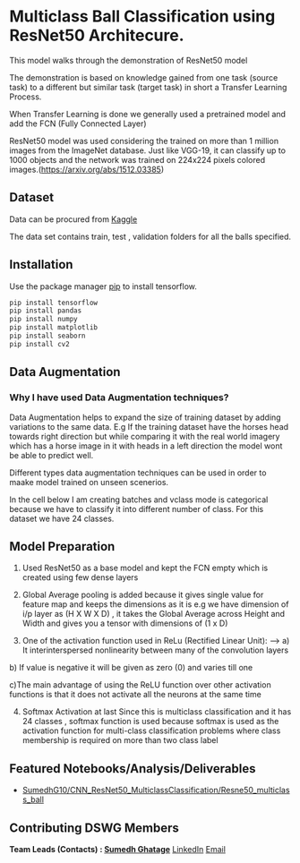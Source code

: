 # Multiclass Ball Classification using ResNet50 Architecure.


This model walks through the demonstration of ResNet50 model

The demonstration is based on knowledge gained from one task (source task) to a different but similar task (target task) in short a Transfer Learning Process.

When Transfer Learning is done we generally used a pretrained model and add the FCN (Fully Connected Layer)

ResNet50 model was used considering the trained on more than 1 million images from the ImageNet database. Just like VGG-19, it can classify up to 1000 objects and the network was trained on 224x224 pixels colored images.(https://arxiv.org/abs/1512.03385)

## Dataset

Data can be procured from [Kaggle](https://www.kaggle.com/gpiosenka/balls-image-classification)

The data set contains train, test , validation folders for all the balls specified.

## Installation

Use the package manager [pip](https://pip.pypa.io/en/stable/) to install tensorflow.

```bash
pip install tensorflow
pip install pandas
pip install numpy
pip install matplotlib
pip install seaborn
pip install cv2 
```

## Data Augmentation
### Why I have used Data Augmentation techniques?

Data Augmentation helps to expand the size of training dataset by adding variations to the same data. E.g If the training dataset have the horses head towards right direction but while comparing it with the real world imagery which has a horse image in it with heads in a left direction the model wont be able to predict well.

Different types data augmentation techniques can be used in order to maake model trained on unseen scenerios.

In the cell below I am creating batches and vclass mode is categorical because we have to classify it into different number of class. For this dataset we have 24 classes.

## Model Preparation
1) Used ResNet50 as a base model and kept the FCN empty which is created using few dense layers
2) Global Average pooling is added because it gives single value for feature map and keeps the dimensions as it is
e.g we have dimension of i/p layer as (H X W X D) , it takes the Global Average across Height and Width and gives you a tensor with dimensions of (1 x D)

3) One of the activation function used in ReLu (Rectified Linear Unit):
--> a) It interinterspersed nonlinearity between many of the convolution layers

b) If value is negative it will be given as zero (0) and varies till one

c)The main advantage of using the ReLU function over other activation functions is that it does not activate all the neurons at the same time

4) Softmax Activation at last
Since this is multiclass classification and it has 24 classes , softmax function is used because softmax is used as the activation function for multi-class classification problems where class membership is required on more than two class label

## Featured Notebooks/Analysis/Deliverables
* [SumedhG10/CNN_ResNet50_MulticlassClassification/Resne50_multiclass_ball](https://github.com/SumedhG10/CNN_ResNet50_MulticlassClassification/blob/master/Resne50_multiclass_ball.ipynb)


## Contributing DSWG Members

**Team Leads (Contacts) : [Sumedh Ghatage](https://github.com/SumedhG10)**
						  [LinkedIn](www.linkedin.com/in/sumedh-ghatage)
						  [Email](sumedhghatage10@gmail.com)